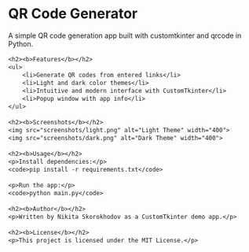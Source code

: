 <!DOCTYPE html>
<html>
<head>
    <title>QR Code Generator</title>
</head>
<body>
    <h1><b>QR Code Generator</b></h1>
    <p>A simple QR code generation app built with customtkinter and qrcode in Python.</p>

    <h2><b>Features</b></h2>
    <ul>
        <li>Generate QR codes from entered links</li>
        <li>Light and dark color themes</li>
        <li>Intuitive and modern interface with CustomTkinter</li>
        <li>Popup window with app info</li>
    </ul>

    <h2><b>Screenshots</b></h2>
    <img src="screenshots/light.png" alt="Light Theme" width="400">
    <img src="screenshots/dark.png" alt="Dark Theme" width="400">

    <h2><b>Usage</b></h2>
    <p>Install dependencies:</p>
    <code>pip install -r requirements.txt</code>
    
    <p>Run the app:</p>
    <code>python main.py</code>

    <h2><b>Author</b></h2>
    <p>Written by Nikita Skorokhodov as a CustomTkinter demo app.</p>

    <h2><b>License</b></h2>
    <p>This project is licensed under the MIT License.</p>
</body>
</html>
